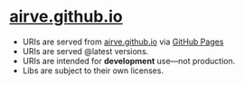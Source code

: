 # [airve.github.io](http://airve.github.io)

- URIs are served from [airve.github.io](http://airve.github.io) via [GitHub Pages](http://pages.github.com/)
- URIs are served @latest versions.
- URIs are intended for **development** use&mdash;not production. 
- Libs are subject to their own licenses.